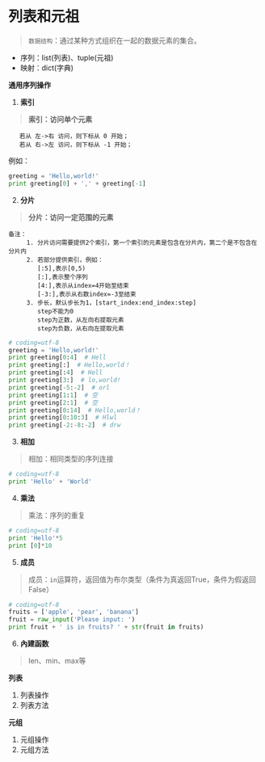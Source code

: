 # 列表和元祖
> `数据结构`：通过某种方式组织在一起的数据元素的集合。  

* 序列：list(列表)、tuple(元祖)  
* 映射：dict(字典)

**通用序列操作**  

1) **索引**  
>**索引：访问单个元素**  

```text
   若从 左->右 访问，则下标从 0 开始；
   若从 右->左 访问，则下标从 -1 开始；
```
例如：
```python
greeting = 'Hello,world!'
print greeting[0] + ',' + greeting[-1]
```
2) **分片**  
>**分片：访问一定范围的元素**  
 
```text
备注：
     1. 分片访问需要提供2个索引，第一个索引的元素是包含在分片内，第二个是不包含在分片内
     2. 若部分提供索引，例如：
        [:5],表示[0,5)
        [:],表示整个序列
        [4:],表示从index=4开始至结束
        [-3:],表示从右数index=-3至结束
     3. 步长，默认步长为1，[start_index:end_index:step]
        step不能为0
        step为正数，从左向右提取元素
        step为负数，从右向左提取元素
```
```python
# coding=utf-8
greeting = 'Hello,world!'
print greeting[0:4]  # Hell
print greeting[:]  # Hello,world！
print greeting[:4]  # Hell
print greeting[3:]  # lo,world!
print greeting[-5:-2]  # orl
print greeting[1:1]  # 空
print greeting[2:1]  # 空
print greeting[0:14]  # Hello,world！
print greeting[0:10:3]  # Hlwl
print greeting[-2:-8:-2]  # drw 
```
3) **相加**  
 
> 相加：相同类型的序列连接
```python
# coding=utf-8
print 'Hello' + 'World'
```
4) **乘法**  
  
> 乘法：序列的重复
```python
# coding=utf-8
print 'Hello'*5
print [0]*10
```
5) **成员**  

> 成员：`in`运算符，返回值为布尔类型（条件为真返回True，条件为假返回False）
```python
# coding=utf-8
fruits = ['apple', 'pear', 'banana']
fruit = raw_input('Please input: ')
print fruit + ' is in fruits? ' + str(fruit in fruits)
```
6) **內建函数**  

> len、min、max等

**列表**  
1) 列表操作
2) 列表方法

**元组**  
1) 元组操作
2) 元组方法


